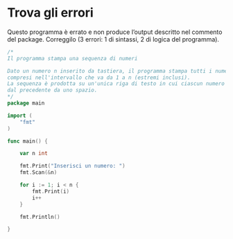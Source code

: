 # Trova gli errori

Questo programma è errato e non produce l’output descritto nel commento del package. Correggilo (3 errori: 1 di sintassi,
2 di logica del programma).

```go
/*
Il programma stampa una sequenza di numeri

Dato un numero n inserito da tastiera, il programma stampa tutti i numeri 
compresi nell'intervallo che va da 1 a n (estremi inclusi).
La sequenza è prodotta su un'unica riga di testo in cui ciascun numero è separato
dal precedente da uno spazio.
*/
package main

import (
	"fmt"
)

func main() {

	var n int

	fmt.Print("Inserisci un numero: ")
	fmt.Scan(&n)

	for i := 1; i < n { 
		fmt.Print(i)
		i++
	}

	fmt.Println()

}
```